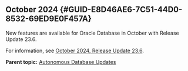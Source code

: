 ## October 2024 {#GUID-E8D46AE6-7C51-44D0-8532-69ED9E0F457A}

New features are available for Oracle Database in October with Release Update 23.6.

For information, see [October 2024, Release Update 23.6](october-2024-release-update-23.6.md#GUID-1E92A153-B64C-41A6-A040-C8C91A2864FF). 

**Parent topic:** [Autonomous Database Updates](autonomous-database-updates.md)
